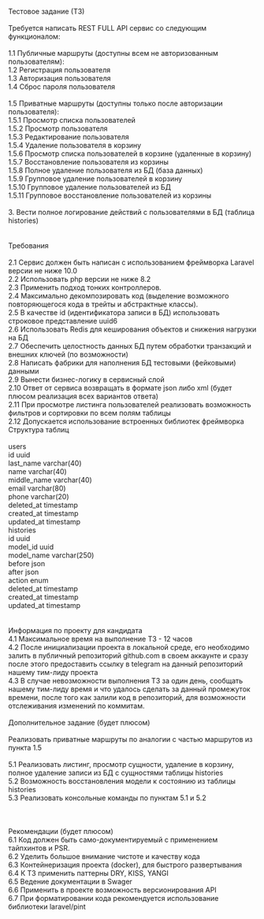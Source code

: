 Тестовое задание (ТЗ)<br/> 
<br/> 
Требуется написать REST FULL API сервис со следующим функционалом:<br/> 
<br/> 
1.1 Публичные маршруты (доступны всем не авторизованным пользователям):<br/> 
1.2 Регистрация пользователя<br/> 
1.3 Авторизация пользователя<br/> 
1.4 Сброс пароля пользователя<br/> 
<br/> 
1.5 Приватные маршруты (доступны только после авторизации пользователя):<br/> 
1.5.1   Просмотр списка пользователей<br/> 
1.5.2   Просмотр пользователя<br/> 
1.5.3   Редактирование пользователя<br/> 
1.5.4   Удаление пользователя в корзину<br/> 
1.5.6   Просмотр списка пользователей в корзине (удаленные в корзину)<br/> 
1.5.7   Восстановление пользователя из корзины<br/> 
1.5.8   Полное удаление пользователя из БД (база данных)<br/> 
1.5.9   Групповое удаление пользователей в корзину<br/> 
1.5.10 Групповое удаление пользователей из БД<br/> 
1.5.11 Групповое восстановление пользователей из корзины<br/> 
<br/> 
3. Вести полное логирование действий с пользователями в БД (таблица histories) <br/> 
<br/> 
<br/> 
Требования<br/> 
<br/> 
2.1 Сервис должен быть написан с использованием фреймворка Laravel версии не ниже 10.0<br/> 
2.2 Использовать php версии не ниже 8.2<br/> 
2.3 Применить подход тонких контроллеров.<br/> 
2.4 Максимально декомпозировать код (выделение возможного повторяющегося кода в трейты и абстрактные классы).<br/> 
2.5 В качестве id (идентификатора записи в БД) использовать строковое представление uuid6<br/> 
2.6 Использовать Redis для кеширования объектов и снижения нагрузки на БД<br/> 
2.7 Обеспечить целостность данных БД путем обработки транзакций и внешних ключей (по возможности)<br/> 
2.8 Написать фабрики для наполнения БД тестовыми (фейковыми) данными<br/> 
2.9 Вынести бизнес-логику в сервисный слой <br/> 
2.10 Ответ от сервиса возвращать в формате json либо xml (будет плюсом реализация всех вариантов ответа)<br/> 
2.11 При просмотре листинга пользователей реализовать возможность фильтров и сортировки по всем полям таблицы<br/> 
2.12 Допускается использование встроенных библиотек фреймворка<br/> 
Структура таблиц<br/> 
<br/> 
users<br/> 
id    uuid<br/> 
last_name    varchar(40)<br/> 
name    varchar(40)<br/> 
middle_name    varchar(40)<br/> 
email    varchar(80)<br/> 
phone    varchar(20)<br/> 
deleted_at    timestamp<br/> 
created_at    timestamp<br/> 
updated_at    timestamp<br/> 
    histories<br/> 
id    uuid<br/> 
model_id    uuid<br/> 
model_name    varchar(250)<br/> 
before    json<br/> 
after    json<br/> 
action    enum<br/> 
deleted_at    timestamp<br/> 
created_at    timestamp<br/> 
updated_at    timestamp<br/> 
<br/> 
<br/> 
Информация по проекту для кандидата<br/> 
4.1 Максимальное время на выполнение ТЗ - 12 часов<br/> 
4.2 После инициализации проекта в локальной среде, его необходимо залить в публичный репозиторий github.com в своем аккаунте и сразу после этого предоставить ссылку в telegram на данный репозиторий нашему тим-лиду проекта<br/> 
4.3 В случае невозможности выполнения ТЗ за один день, сообщать нашему тим-лиду время и что удалось сделать за данный промежуток времени, после того как залили код в репозиторий, для возможности отслеживания изменений по коммитам.<br/> 
<br/> 
Дополнительное задание (будет плюсом)<br/> 
<br/> 
Реализовать приватные маршруты по аналогии с частью маршрутов из пункта 1.5<br/> 
<br/> 
5.1 Реализовать листинг, просмотр сущности, удаление в корзину, полное удаление записи из БД с сущностями таблицы histories<br/> 
5.2 Возможность восстановления модели к состоянию из таблицы  histories<br/> 
5.3 Реализовать консольные команды по пунктам 5.1 и 5.2<br/> 
<br/> 
<br/> 
<br/> 
Рекомендации (будет плюсом)<br/> 
6.1 Код должен быть само-документируемый с применением тайпхинтов и PSR.<br/> 
6.2 Уделить большое внимание чистоте и качеству кода <br/> 
6.3 Контейнеризация проекта (docker), для быстрого развертывания<br/> 
6.4 К ТЗ применить паттерны DRY, KISS, YANGI<br/> 
6.5 Ведение документации в Swager<br/> 
6.6 Применить в проекте возможность версионирования API<br/> 
6.7 При форматировании кода рекомендуется использование библиотеки laravel/pint
